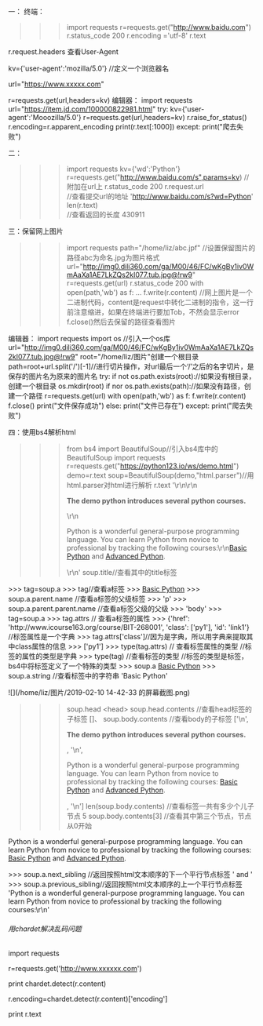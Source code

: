 一：
终端：
>>> import requests
>>> r=requests.get("http://www.baidu.com")
>>> r.status_code
>>> 200
>>> r.encoding ='utf-8'
>>> r.text

r.request.headers   查看User-Agent

 kv={'user-agent':'mozilla/5.0'}
 //定义一个浏览器名

url="https://www.xxxxx.com"

r=requests.get(url,headers=kv)
编辑器：
import requests
url="https://item.jd.com/100000822981.html"
try:
    kv={'user-agent':'Mooozilla/5.0'}
    r=requests.get(url,headers=kv)
    r.raise_for_status()
    r.encoding=r.apparent_encoding
    print(r.text[:1000])
except:
    print("爬去失败")
    
二：
>>> import requests
>>> kv={'wd':'Python'}
>>> r=requests.get("http://www.baidu.com/s",params=kv)
//附加在url上
>>> r.status_code
200
>>> r.request.url  
//查看提交url的地址
'http://www.baidu.com/s?wd=Python'
>>> len(r.text)	 
//查看返回的长度
430911
>>> 

三：保留网上图片
>>> import requests
>>> path="/home/liz/abc.jpf" 
//设置保留图片的路径abc为命名.jpg为图片格式
>>>url="http://img0.dili360.com/ga/M00/46/FC/wKgBy1iv0WmAaXa1AE7LkZQs2kI077.tub.jpg@!rw9"
>>> r=requests.get(url)
>>> r.status_code
200
>>> with open(path,'wb') as f:
...     f.write(r.content)
//网上图片是一个二进制代码，content是request中转化二进制的指令，这一行前注意缩进，如果在终端进行要加Tob，不然会显示error
>>>f.close()然后去保留的路径查看图片

编辑器：
import requests
import os	//引入一个os库
url="http://img0.dili360.com/ga/M00/46/FC/wKgBy1iv0WmAaXa1AE7LkZQs2kI077.tub.jpg@!rw9"
root="/home/liz/图片"创建一个根目录
path=root+url.split('/')[-1]//进行切片操作，对url最后一个‘/’之后的名字切片，是保存的图片名为原来的图片名
try:
    if not os.path.exists(root)://如果没有根目录，创建一个根目录
        os.mkdir(root)
    if nor os.path.exists(path)://如果没有路径，创建一个路径
        r=requests.get(url)
        with open(path,'wb') as f:
            f.write(r.content)
            f.close()
            print("文件保存成功")
        else:
            print("文件已存在")
except:
    print("爬去失败")

四：使用bs4解析html

>>> from bs4 import BeautifulSoup//引入bs4库中的BeautifulSoup
>>> import requests
>>> r=requests.get("https://python123.io/ws/demo.html")
>>> demo=r.text
>>> soup=BeautifulSoup(demo,"html.parser")//用html.parser对html进行解析
>>> r.text
>>> '<html><head><title>This is a python demo page</title></head>\r\n<body>\r\n<p class="title"><b>The demo python introduces several python courses.</b></p>\r\n<p class="course">Python is a wonderful general-purpose programming language. You can learn Python from novice to professional by tracking the following courses:\r\n<a href="http://www.icourse163.org/course/BIT-268001" class="py1" id="link1">Basic Python</a> and <a href="http://www.icourse163.org/course/BIT-1001870001" class="py2" id="link2">Advanced Python</a>.</p>\r\n</body></html>'
>>> soup.title//查看其中的title标签
<title>This is a python demo page</title>
>>> tag=soup.a
>>> tag//查看a标签
>>> <a class="py1" href="http://www.icourse163.org/course/BIT-268001" id="link1">Basic Python</a>
>>> soup.a.parent.name //查看a标签的父级标签
>>> 'p'
>>> soup.a.parent.parent.name //查看a标签父级的父级
>>> 'body'
>>> tag=soup.a
>>> tag.attrs // 查看a标签的属性
 >>> {'href': 'http://www.icourse163.org/course/BIT-268001', 'class': ['py1'], 'id': 'link1'} //标签属性是一个字典
>>> tag.attrs['class']//因为是字典，所以用字典来提取其中class属性的信息
>>> ['py1']
>>> type(tag.attrs) // 查看标签属性的类型
<class 'dict'> //标签的属性的类型是字典
>>> type(tag) //查看标签的类型
<class 'bs4.element.Tag'> //标签的类型是标签，bs4中将标签定义了一个特殊的类型
>>> soup.a
<a class="py1" href="http://www.icourse163.org/course/BIT-268001" id="link1">Basic Python</a>
>>> soup.a.string  //查看标签中的字符串
'Basic Python'

![](/home/liz/图片/2019-02-10 14-42-33 的屏幕截图.png)
>>> soup.head
\<head><title>This is a python demo page</title></head>
>>> soup.head.contents //查看head标签的子标签
[<title>This is a python demo page</title>]、
>>> soup.body.contents //查看body的子标签
['\n', <p class="title"><b>The demo python introduces several python courses.</b></p>, '\n', <p class="course">Python is a wonderful general-purpose programming language. You can learn Python from novice to professional by tracking the following courses:
<a class="py1" href="http://www.icourse163.org/course/BIT-268001" id="link1">Basic Python</a> and <a class="py2" href="http://www.icourse163.org/course/BIT-1001870001" id="link2">Advanced Python</a>.</p>, '\n']
>>> len(soup.body.contents) //查看标签一共有多少个儿子节点
5
>>> soup.body.contents[3] //查看其中第三个节点，节点从0开始
<p class="course">Python is a wonderful general-purpose programming language. You can learn Python from novice to professional by tracking the following courses:
<a class="py1" href="http://www.icourse163.org/course/BIT-268001" id="link1">Basic Python</a> and <a class="py2" href="http://www.icourse163.org/course/BIT-1001870001" id="link2">Advanced Python</a>.</p>
>>> soup.a.next_sibling  //返回按照html文本顺序的下一个平行节点标签
' and '
>>> soup.a.previous_sibling//返回按照html文本顺序的上一个平行节点标签
'Python is a wonderful general-purpose programming language. You can learn Python from novice to professional by tracking the following courses:\r\n'







###### 用chardet解决乱码问题

import requests

r=requests.get('http://www.xxxxxx.com')

print chardet.detect(r.content)

r.encoding=chardet.detect(r.content)['encoding']

print r.text
